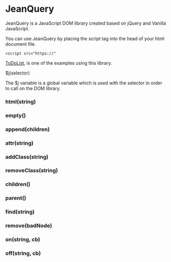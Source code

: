 # JeanQuery

JeanQuery is a JavaScript DOM library created based on jQuery and Vanilla JavaScript.

You can use JeanQuery by placing the script tag into the head of your html document file.

`<script src="https://"`

[ToDoList]("https://github.com/jeanha124/ToDoList"), is one of the examples using this library.

$j(selector)

The $j variable is a global variable which is used with the selector in order to call on the DOM library.

### html(string)

### empty()

### append(children)

### attr(string)

### addClass(string)

### removeClass(string)

### children()

### parent()

### find(string)

### remove(badNode)

### on(string, cb)

### off(string, cb)

